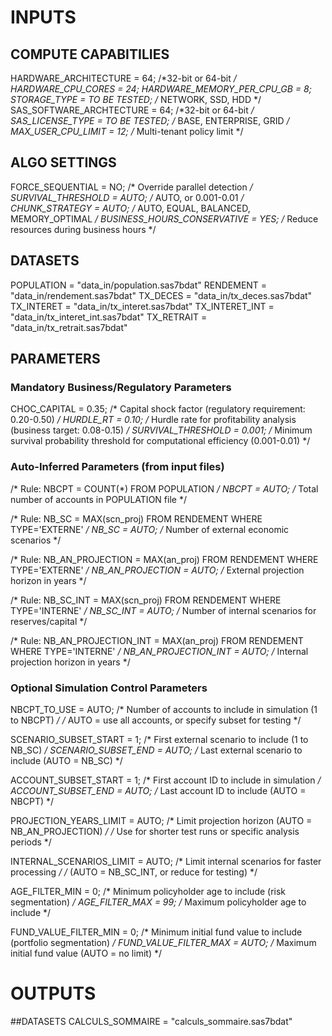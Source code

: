 # INPUTS

## COMPUTE CAPABITILIES
HARDWARE_ARCHITECTURE = 64; /*32-bit or 64-bit */
HARDWARE_CPU_CORES = 24;
HARDWARE_MEMORY_PER_CPU_GB = 8;
STORAGE_TYPE = TO BE TESTED;        /* NETWORK, SSD, HDD */
SAS_SOFTWARE_ARCHTECTURE = 64; /*32-bit or 64-bit */
SAS_LICENSE_TYPE = TO BE TESTED; /* BASE, ENTERPRISE, GRID */
MAX_USER_CPU_LIMIT = 12;      /* Multi-tenant policy limit */

## ALGO SETTINGS
FORCE_SEQUENTIAL = NO;         /* Override parallel detection */
SURVIVAL_THRESHOLD = AUTO;     /* AUTO, or 0.001-0.01 */
CHUNK_STRATEGY = AUTO;         /* AUTO, EQUAL, BALANCED, MEMORY_OPTIMAL */
BUSINESS_HOURS_CONSERVATIVE = YES; /* Reduce resources during business hours */

## DATASETS
POPULATION = "data_in/population.sas7bdat"
RENDEMENT = "data_in/rendement.sas7bdat"
TX_DECES = "data_in/tx_deces.sas7bdat"
TX_INTERET = "data_in/tx_interet.sas7bdat"
TX_INTERET_INT = "data_in/tx_interet_int.sas7bdat"
TX_RETRAIT = "data_in/tx_retrait.sas7bdat"

## PARAMETERS

### Mandatory Business/Regulatory Parameters
CHOC_CAPITAL = 0.35;              /* Capital shock factor (regulatory requirement: 0.20-0.50) */
HURDLE_RT = 0.10;                 /* Hurdle rate for profitability analysis (business target: 0.08-0.15) */
SURVIVAL_THRESHOLD = 0.001;       /* Minimum survival probability threshold for computational efficiency (0.001-0.01) */

### Auto-Inferred Parameters (from input files)
/* Rule: NBCPT = COUNT(*) FROM POPULATION */
NBCPT = AUTO;                     /* Total number of accounts in POPULATION file */

/* Rule: NB_SC = MAX(scn_proj) FROM RENDEMENT WHERE TYPE='EXTERNE' */
NB_SC = AUTO;                     /* Number of external economic scenarios */

/* Rule: NB_AN_PROJECTION = MAX(an_proj) FROM RENDEMENT WHERE TYPE='EXTERNE' */
NB_AN_PROJECTION = AUTO;          /* External projection horizon in years */

/* Rule: NB_SC_INT = MAX(scn_proj) FROM RENDEMENT WHERE TYPE='INTERNE' */
NB_SC_INT = AUTO;                 /* Number of internal scenarios for reserves/capital */

/* Rule: NB_AN_PROJECTION_INT = MAX(an_proj) FROM RENDEMENT WHERE TYPE='INTERNE' */
NB_AN_PROJECTION_INT = AUTO;      /* Internal projection horizon in years */

### Optional Simulation Control Parameters
NBCPT_TO_USE = AUTO;              /* Number of accounts to include in simulation (1 to NBCPT) */
                                  /* AUTO = use all accounts, or specify subset for testing */

SCENARIO_SUBSET_START = 1;        /* First external scenario to include (1 to NB_SC) */
SCENARIO_SUBSET_END = AUTO;       /* Last external scenario to include (AUTO = NB_SC) */

ACCOUNT_SUBSET_START = 1;         /* First account ID to include in simulation */
ACCOUNT_SUBSET_END = AUTO;        /* Last account ID to include (AUTO = NBCPT) */

PROJECTION_YEARS_LIMIT = AUTO;    /* Limit projection horizon (AUTO = NB_AN_PROJECTION) */
                                  /* Use for shorter test runs or specific analysis periods */

INTERNAL_SCENARIOS_LIMIT = AUTO;  /* Limit internal scenarios for faster processing */
                                  /* (AUTO = NB_SC_INT, or reduce for testing) */

AGE_FILTER_MIN = 0;               /* Minimum policyholder age to include (risk segmentation) */
AGE_FILTER_MAX = 99;              /* Maximum policyholder age to include */

FUND_VALUE_FILTER_MIN = 0;        /* Minimum initial fund value to include (portfolio segmentation) */
FUND_VALUE_FILTER_MAX = AUTO;     /* Maximum initial fund value (AUTO = no limit) */

# OUTPUTS

##DATASETS
CALCULS_SOMMAIRE = "calculs_sommaire.sas7bdat"


